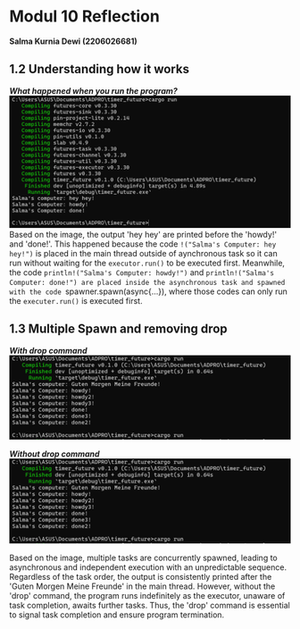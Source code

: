 # Modul 10 Reflection
**Salma Kurnia Dewi (2206026681)** 

## 1.2 Understanding how it works 
***What happened when you run the program?***
<img src= "img/howdy.png">
Based on the image, the output 'hey hey' are printed before the 'howdy!' and 'done!'. This happened because the code ```!("Salma's Computer: hey hey!")``` is placed in the main thread outside of aynchronous task so it can run without waiting for the ```executor.run()``` to be executed first. 
Meanwhile, the code ```println!("Salma's Computer: howdy!")``` and ```println!("Salma's Computer: done!") are placed inside the asynchronous task and spawned with the code ```spawner.spawn(async{...}), where those codes can only run the ```executer.run()``` is executed first.  

## 1.3 Multiple Spawn and removing drop
***With drop command***
<img src = "img/howdy2.png">

***Without drop command***
<img src = "img/howdy2.png">

Based on the image, multiple tasks are concurrently spawned, leading to asynchronous and independent execution with an unpredictable sequence. Regardless of the task order, the output is consistently printed after the 'Guten Morgen Meine Freunde' in the main thread. However, without the 'drop' command, the program runs indefinitely as the executor, unaware of task completion, awaits further tasks. Thus, the 'drop' command is essential to signal task completion and ensure program termination.
